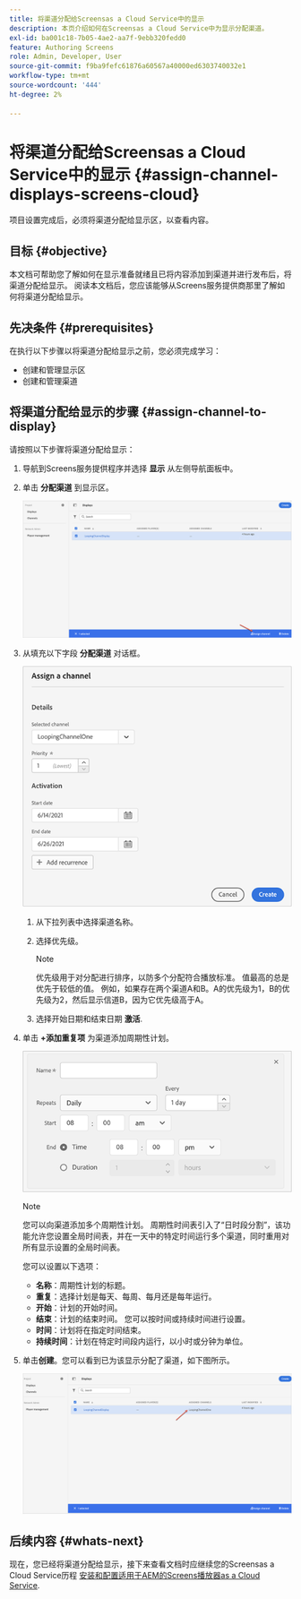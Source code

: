 ```yaml
---
title: 将渠道分配给Screensas a Cloud Service中的显示
description: 本页介绍如何在Screensas a Cloud Service中为显示分配渠道。
exl-id: ba001c18-7b05-4ae2-aa7f-9ebb320fedd0
feature: Authoring Screens
role: Admin, Developer, User
source-git-commit: f9ba9fefc61876a60567a40000ed6303740032e1
workflow-type: tm+mt
source-wordcount: '444'
ht-degree: 2%

---
```


# 将渠道分配给Screensas a Cloud Service中的显示 {#assign-channel-displays-screens-cloud}

项目设置完成后，必须将渠道分配给显示区，以查看内容。

## 目标 {#objective}

本文档可帮助您了解如何在显示准备就绪且已将内容添加到渠道并进行发布后，将渠道分配给显示。 阅读本文档后，您应该能够从Screens服务提供商那里了解如何将渠道分配给显示。

## 先决条件 {#prerequisites}

在执行以下步骤以将渠道分配给显示之前，您必须完成学习：

* 创建和管理显示区
* 创建和管理渠道

## 将渠道分配给显示的步骤 {#assign-channel-to-display}

请按照以下步骤将渠道分配给显示：

1. 导航到Screens服务提供程序并选择 **显示** 从左侧导航面板中。

1. 单击 **分配渠道** 到显示区。

   ![图像](/help/screens-cloud/assets/display/assignchannel-1.png)

1. 从填充以下字段 **分配渠道** 对话框。

   ![图像](/help/screens-cloud/assets/display/assignchannel-2.png)

   1. 从下拉列表中选择渠道名称。
   1. 选择优先级。

      >[!NOTE]
      >优先级用于对分配进行排序，以防多个分配符合播放标准。 值最高的总是优先于较低的值。 例如，如果存在两个渠道A和B。A的优先级为1，B的优先级为2，然后显示信道B，因为它优先级高于A。

   1. 选择开始日期和结束日期 **激活**.

1. 单击 **+添加重复项** 为渠道添加周期性计划。

   ![图像](/help/screens-cloud/assets/create-content/recurrence-1.png)

   >[!NOTE]
   >您可以向渠道添加多个周期性计划。 周期性时间表引入了“日时段分割”，该功能允许您设置全局时间表，并在一天中的特定时间运行多个渠道，同时重用对所有显示设置的全局时间表。

   您可以设置以下选项：

   * **名称**：周期性计划的标题。
   * **重复**：选择计划是每天、每周、每月还是每年运行。
   * **开始**：计划的开始时间。
   * **结束**：计划的结束时间。 您可以按时间或持续时间进行设置。
   * **时间**：计划将在指定时间结束。
   * **持续时间**：计划在特定时间段内运行，以小时或分钟为单位。

1. 单击&#x200B;**创建**。您可以看到已为该显示分配了渠道，如下图所示。

   ![图像](/help/screens-cloud/assets/display/assignchannel-3.png)


## 后续内容 {#whats-next}

现在，您已经将渠道分配给显示，接下来查看文档时应继续您的Screensas a Cloud Service历程 [安装和配置适用于AEM的Screens播放器as a Cloud Service](/help/screens-cloud/managing-players-registration/installing-screens-cloud-player.md).

